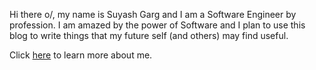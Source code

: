 Hi there o/, my name is Suyash Garg and I am a Software Engineer by profession. I am amazed by the power of Software and I plan to use this blog to write things that my future self (and others) may find useful. 

Click [here](/about) to learn more about me.
